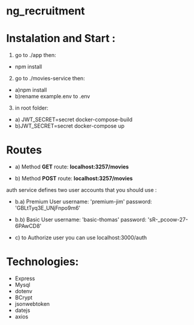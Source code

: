 # ng_recruitment


# Instalation and Start :
1) go to ./app then:
  - npm install
2) go to ./movies-service then:
  - a)npm install
  - b)rename example.env to .env

3) in root folder:
  - a) JWT_SECRET=secret docker-compose-build
  - b)JWT_SECRET=secret docker-compose up
 
# Routes

- a) Method **GET** route: **localhost:3257/movies**
             
- b) Method **POST** route: **localhost:3257/movies**

auth service defines two user accounts that you should use :

- b.a) Premium User
  username: 'premium-jim'
  password: 'GBLtTyq3E_UNjFnpo9m6'
  
- b.b) Basic User
  username: 'basic-thomas'
  password: 'sR-_pcoow-27-6PAwCD8'
  
- c) to Authorize user you can use
    localhost:3000/auth

# Technologies:
- Express
- Mysql
- dotenv
- BCrypt
- jsonwebtoken
- datejs
- axios
